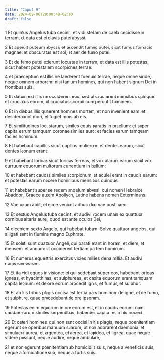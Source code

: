 ```yaml
---
title: "Caput 9"
date: 2024-09-06T20:00:48+02:00
draft: false
---
```



1 Et quintus Angelus tuba cecinit: et vidi stellam de caelo cecidisse in terram, et data est ei clavis putei abyssi.

2 Et aperuit puteum abyssi: et ascendit fumus putei, sicut fumus fornacis magnae: et obscuratus est sol, et aer de fumo putei:

3 Et de fumo putei exierunt locustae in terram, et data est illis potestas, sicut habent potestatem scorpiones terrae:

4 et praeceptum est illis ne laederent foenum terrae, neque omne viride, neque omnem arborem: nisi tantum homines, qui non habent signum Dei in frontibus suis.

5 Et datum est illis ne occiderent eos: sed ut cruciarent mensibus quinque: et cruciatus eorum, ut cruciatus scorpii cum percutit hominem.

6 Et in diebus illis quaerent homines mortem, et non invenient eam: et desiderabunt mori, et fugiet mors ab eis.

7 Et similitudines locustarum, similes equis paratis in praelium: et super capita earum tamquam coronae similes auro: et facies earum tamquam facies hominum.

8 Et habebant capillos sicut capillos mulierum: et dentes earum, sicut dentes leonum erant:

9 et habebant loricas sicut loricas ferreas, et vox alarum earum sicut vox curruum equorum multorum currentium in bellum:

10 et habebant caudas similes scorpionum, et aculei erant in caudis earum: et potestas earum nocere hominibus mensibus quinque:

11 et habebant super se regem angelum abyssi, cui nomen Hebraice Abaddon, Graece autem Apollyon, Latine habens nomen Exterminans.

12 Vae unum abiit, et ecce veniunt adhuc duo vae post haec.

13 Et sextus Angelus tuba cecinit: et audivi vocem unam ex quattuor cornibus altaris aurei, quod est ante oculos Dei,

14 dicentem sexto Angelo, qui habebat tubam: Solve quattuor angelos, qui alligati sunt in flumine magno Euphrate.

15 Et soluti sunt quattuor Angeli, qui parati erant in horam, et diem, et mensem, et annum: ut occiderent tertiam partem hominum.

16 Et numerus equestris exercitus vicies millies dena millia. Et audivi numerum eorum.

17 Et ita vidi equos in visione: et qui sedebant super eos, habebant loricas igneas, et hyacinthinas, et sulphureas, et capita equorum erant tamquam capita leonum: et de ore eorum procedit ignis, et fumus, et sulphur.

18 Et ab his tribus plagis occisa est tertia pars hominum de igne, et de fumo, et sulphure, quae procedebant de ore ipsorum.

19 Potestas enim equorum in ore eorum est, et in caudis eorum. nam caudae eorum similes serpentibus, habentes capita: et in his nocent.

20 Et ceteri homines, qui non sunt occisi in his plagis, neque poenitentiam egerunt de operibus manuum suarum, ut non adorarent daemonia, et simulacra aurea, et argentea, et aerea, et lapidea, et lignea, quae neque videre possunt, neque audire, neque ambulare,

21 et non egerunt poenitentiam ab homicidiis suis, neque a veneficiis suis, neque a fornicatione sua, neque a furtis suis.

